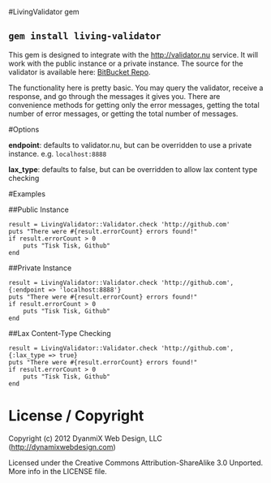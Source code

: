 #LivingValidator gem

## `gem install living-validator`

This gem is designed to integrate with the http://validator.nu service. It will work with the public instance or a private instance. The source for the validator is available here: [BitBucket Repo](https://bitbucket.org/validator/build/src). 

The functionality here is pretty basic. You may query the validator, receive a response, and go through the messages it gives you. There are convenience methods for getting only the error messages, getting the total number of error messages, or getting the total number of messages.

#Options

**endpoint**: defaults to validator.nu, but can be overridden to use a private instance. e.g. `localhost:8888`

**lax_type**: defaults to false, but can be overridden to allow lax content type checking

#Examples

##Public Instance

    result = LivingValidator::Validator.check 'http://github.com'
	puts "There were #{result.errorCount} errors found!"
	if result.errorCount > 0
		puts "Tisk Tisk, Github"
	end

##Private Instance

	result = LivingValidator::Validator.check 'http://github.com', {:endpoint => 'localhost:8888'}
	puts "There were #{result.errorCount} errors found!"
	if result.errorCount > 0
		puts "Tisk Tisk, Github"
	end

##Lax Content-Type Checking

	result = LivingValidator::Validator.check 'http://github.com', {:lax_type => true}
	puts "There were #{result.errorCount} errors found!"
	if result.errorCount > 0
		puts "Tisk Tisk, Github"
	end

# License / Copyright

Copyright (c) 2012 DyanmiX Web Design, LLC (http://dynamixwebdesign.com)

Licensed under the Creative Commons Attribution-ShareAlike 3.0 Unported. More info in the LICENSE file.
